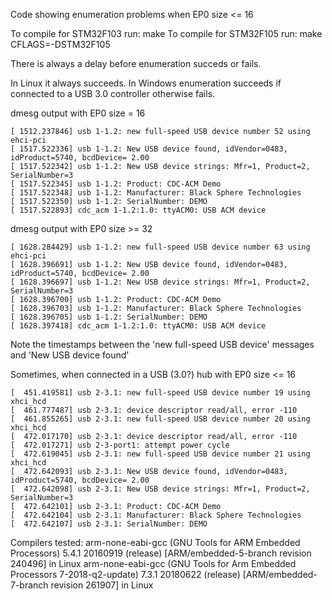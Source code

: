 Code showing enumeration problems when EP0 size <= 16

To compile for STM32F103 run: make
To compile for STM32F105 run: make CFLAGS=-DSTM32F105

There is always a delay before enumeration succeds or fails.

In Linux it always succeeds.
In Windows enumeration succeeds if connected to a USB 3.0 controller otherwise fails.

dmesg output with EP0 size = 16
```
[ 1512.237846] usb 1-1.2: new full-speed USB device number 52 using ehci-pci
[ 1517.522336] usb 1-1.2: New USB device found, idVendor=0483, idProduct=5740, bcdDevice= 2.00
[ 1517.522342] usb 1-1.2: New USB device strings: Mfr=1, Product=2, SerialNumber=3
[ 1517.522345] usb 1-1.2: Product: CDC-ACM Demo
[ 1517.522348] usb 1-1.2: Manufacturer: Black Sphere Technologies
[ 1517.522350] usb 1-1.2: SerialNumber: DEMO
[ 1517.522893] cdc_acm 1-1.2:1.0: ttyACM0: USB ACM device
```

dmesg output with EP0 size >= 32
```
[ 1628.284429] usb 1-1.2: new full-speed USB device number 63 using ehci-pci
[ 1628.396691] usb 1-1.2: New USB device found, idVendor=0483, idProduct=5740, bcdDevice= 2.00
[ 1628.396697] usb 1-1.2: New USB device strings: Mfr=1, Product=2, SerialNumber=3
[ 1628.396700] usb 1-1.2: Product: CDC-ACM Demo
[ 1628.396703] usb 1-1.2: Manufacturer: Black Sphere Technologies
[ 1628.396705] usb 1-1.2: SerialNumber: DEMO
[ 1628.397418] cdc_acm 1-1.2:1.0: ttyACM0: USB ACM device
```

Note the timestamps between the 'new full-speed USB device' messages and 'New USB device found'

Sometimes, when connected in a USB (3.0?) hub with EP0 size <= 16
```
[  451.419581] usb 2-3.1: new full-speed USB device number 19 using xhci_hcd
[  461.777487] usb 2-3.1: device descriptor read/all, error -110
[  461.855265] usb 2-3.1: new full-speed USB device number 20 using xhci_hcd
[  472.017170] usb 2-3.1: device descriptor read/all, error -110
[  472.017271] usb 2-3-port1: attempt power cycle
[  472.619045] usb 2-3.1: new full-speed USB device number 21 using xhci_hcd
[  472.642093] usb 2-3.1: New USB device found, idVendor=0483, idProduct=5740, bcdDevice= 2.00
[  472.642098] usb 2-3.1: New USB device strings: Mfr=1, Product=2, SerialNumber=3
[  472.642101] usb 2-3.1: Product: CDC-ACM Demo
[  472.642104] usb 2-3.1: Manufacturer: Black Sphere Technologies
[  472.642107] usb 2-3.1: SerialNumber: DEMO
```

Compilers tested:
arm-none-eabi-gcc (GNU Tools for ARM Embedded Processors) 5.4.1 20160919 (release) [ARM/embedded-5-branch revision 240496] in Linux
arm-none-eabi-gcc (GNU Tools for Arm Embedded Processors 7-2018-q2-update) 7.3.1 20180622 (release) [ARM/embedded-7-branch revision 261907] in Linux

